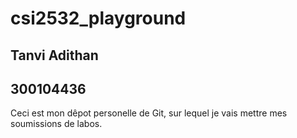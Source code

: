 # csi2532_playground

## Tanvi Adithan
## 300104436

Ceci est mon dêpot personelle de Git, sur lequel je vais mettre mes soumissions de labos.
